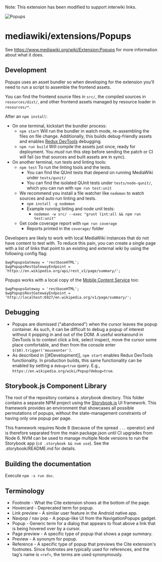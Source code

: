 Note: This extension has been modified to support interwiki links.


![Popups](./popups.svg)

# mediawiki/extensions/Popups

See https://www.mediawiki.org/wiki/Extension:Popups for more information about
what it does.

## Development

Popups uses an asset bundler so when developing for the extension you'll need
to run a script to assemble the frontend assets.

You can find the frontend source files in `src/`, the compiled sources in
`resources/dist/`, and other frontend assets managed by resource loader in
`resources/*`.

After an `npm install`:

* On one terminal, kickstart the bundler process:
	* `npm start` Will run the bundler in watch mode, re-assembling the files on
		file change. Additionally, this builds debug-friendly assets and enables
    [Redux DevTools] debugging.
	* `npm run build` Will compile the assets just once, ready for deployment. You
		*must* run this step before sending the patch or CI will fail (so that
		sources and built assets are in sync).
* On another terminal, run tests and linting tools:
	* `npm test` To run the linting tools and the tests.
		* You can find the QUnit tests that depend on running MediaWiki under
			`tests/qunit/`
		* You can find the isolated QUnit tests under `tests/node-qunit/`, which you
			can run with `npm run test:unit`
	* We recommend you install a file watcher like `nodemon` to watch sources and
		auto run linting and tests.
		* `npm install -g nodemon`
		* Example running linting and node unit tests:
			* `nodemon -w src/ --exec "grunt lint:all && npm run test:unit"`
	* Get code coverage report with `npm run coverage`
		* Reports printed in the `coverage/` folder

Developers are likely to work with local MediaWiki instances that do not have
content to test with. To reduce this pain, you can create a single page with
a list of links that point to an existing and external wiki by using the
following config flag:

	$wgPopupsGateway = 'restbaseHTML';
	$wgPopupsRestGatewayEndpoint = 'https://en.wikipedia.org/api/rest_v1/page/summary/';

Popups works with a local copy of the [Mobile Content Service] too:

	$wgPopupsGateway = 'restbaseHTML';
	$wgPopupsRestGatewayEndpoint = 'http://localhost:6927/en.wikipedia.org/v1/page/summary/';

[Redux DevTools]: https://chrome.google.com/webstore/detail/redux-devtools/lmhkpmbekcpmknklioeibfkpmmfibljd
[Mobile Content Service]: https://gerrit.wikimedia.org/r/plugins/gitiles/mediawiki/services/mobileapps/+/master

## Debugging

* Popups are dismissed ("abandoned") when the cursor leaves the popup
  container. As such, it can be difficult to debug a popup of interest
  without it popping in and out of the DOM. A useful workaround in
  DevTools is to context click a link, select inspect, move the cursor
  some place comfortable, and then from the console enter
  `$($0).trigger('mouseenter')`.
* As described in [[#Development]], `npm start` enables Redux DevTools
  functionality. In production builds, this same functionality can be
  enabled by setting a `debug=true` query. E.g.,
  `https://en.wikipedia.org/wiki/Popup?debug=true`.

## Storybook.js Component Library

The root of the repository contains a .storybook directory. This folder contains
a separate NPM project using the [Storybook.js](https://storybook.js.org/) UI framework.
This framework provides an environment that showcases all possible permutations of popups,
without the state-management constraints of having only one popup per page.

This framework requires Node 8 (because of the spread `...` operator) and is therefore
separated from the main package.json until CI upgrades from Node 6. NVM can be used to
manage multiple Node versions to run the Storybook app (`cd .storybook && nvm use`).
See the .storybook/README.md for details.

## Building the documentation

Execute `npm -s run doc`.

## Terminology

* Footnote - What the Cite extension shows at the bottom of the page.
* Hovercard - Deprecated term for popup.
* Link preview - A similar user feature in the Android native app.
* Navpop / nav pop - A popup-like UI from the NavigationPopups gadget.
* Popup - Generic term for a dialog that appears to float above a link that is
	being hovered over by a cursor.
* Page preview - A specific type of popup that shows a page summary.
* Preview - A synonym for popup.
* Reference - A specific type of popup that previews the Cite extension's
  footnotes. Since footnotes are typically used for references, and the tag's
  name is `<ref>`, the terms are used synonymously.

